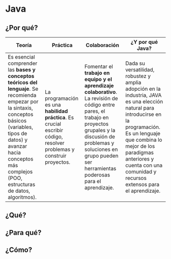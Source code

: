 # Java

## ¿Por qué?

|Teoría|Práctica|Colaboración|¿Y por qué Java?
|-|-|-|-
Es esencial comprender las **bases y conceptos teóricos del lenguaje**. Se recomienda empezar por la sintaxis, conceptos básicos (variables, tipos de datos) y avanzar hacia conceptos más complejos (POO, estructuras de datos, algoritmos).|La programación es una **habilidad práctica**. Es crucial escribir código, resolver problemas y construir proyectos.|Fomentar el **trabajo en equipo y el aprendizaje colaborativo**. La revisión de código entre pares, el trabajo en proyectos grupales y la discusión de problemas y soluciones en grupo pueden ser herramientas poderosas para el aprendizaje.|Dada su versatilidad, robustez y amplia adopción en la industria, JAVA es una elección natural para introducirse en la programación. Es un lenguaje que combina lo mejor de los paradigmas anteriores y cuenta con una comunidad y recursos extensos para el aprendizaje.

## ¿Qué?

## ¿Para qué?

## ¿Cómo?

